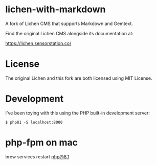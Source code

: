 # lichen-with-markdown

A fork of Lichen CMS that supports Markdown and Gemtext.

Find the original Lichen CMS alongside its documentation at:

https://lichen.sensorstation.co/

# License

The original Lichen and this fork are both licensed using MIT License.

# Development

I've been toying with this using the PHP built-in development server:

```
$ php81 -S localhost:8000
```


# php-fpm on mac 

brew services restart php@8.1

